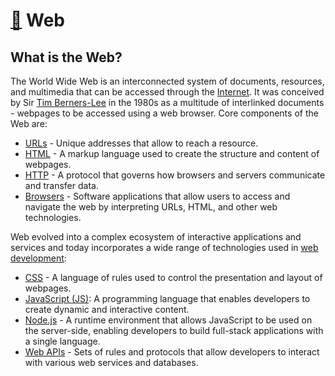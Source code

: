 # [🙈](README.md) Web

## What is the Web?

The World Wide Web is an interconnected system of documents, resources, and multimedia that can be accessed through the [Internet](internet.md). It was conceived by Sir [Tim Berners-Lee](berners-lee.md) in the 1980s as a multitude of interlinked documents - webpages to be accessed using a web browser. Core components of the Web are:

- [URLs](url.md) - Unique addresses that allow to reach a resource.
- [HTML](html.md) - A markup language used to create the structure and content of webpages.
- [HTTP](http.md) - A protocol that governs how browsers and servers communicate and transfer data.
- [Browsers](browser.md) - Software applications that allow users to access and navigate the web by interpreting URLs, HTML, and other web technologies.

Web evolved into a complex ecosystem of interactive applications and services and today incorporates a wide range of technologies used in [web development](web-development.md):

- [CSS](css.md) - A language of rules used to control the presentation and layout of webpages.
- [JavaScript (JS)](javascript.md): A programming language that enables developers to create dynamic and interactive content.
- [Node.js](nodejs.md) - A runtime environment that allows JavaScript to be used on the server-side, enabling developers to build full-stack applications with a single language.
- [Web APIs](api.md) - Sets of rules and protocols that allow developers to interact with various web services and databases.
